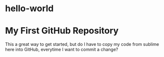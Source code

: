 hello-world
===========

My First GitHub Repository
==========================
This a great way to get started, but do I have to copy my code from sublime here into GitHub, everytime I want to commit a change?
